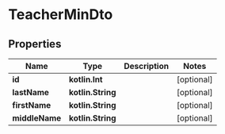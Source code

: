 
# TeacherMinDto

## Properties
Name | Type | Description | Notes
------------ | ------------- | ------------- | -------------
**id** | **kotlin.Int** |  |  [optional]
**lastName** | **kotlin.String** |  |  [optional]
**firstName** | **kotlin.String** |  |  [optional]
**middleName** | **kotlin.String** |  |  [optional]



